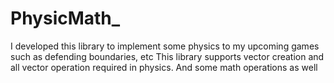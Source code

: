 # PhysicMath_
I developed this library to implement some physics to my upcoming games such as defending boundaries, etc
This library supports vector creation and all vector operation required in physics.
And some math operations as well
